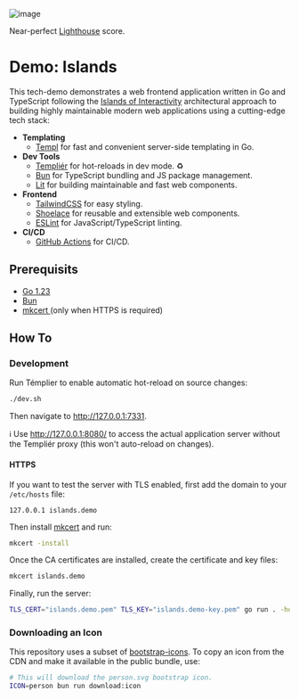![image](https://github.com/user-attachments/assets/7c9f95b8-e70e-48cb-b453-da8762b6894d)

Near-perfect [Lighthouse](https://developer.chrome.com/docs/lighthouse) score.

# Demo: Islands

This tech-demo demonstrates a web frontend application written in Go and TypeScript
following the
[Islands of Interactivity](https://www.patterns.dev/vanilla/islands-architecture/)
architectural approach to building highly maintainable modern web applications using
a cutting-edge tech stack:

- **Templating**
  - [Templ](https://github.com/a-h/templ) for fast and convenient
    server-side templating in Go.
- **Dev Tools**
  - [Templiér](https://github.com/romshark/templier) for hot-reloads in dev mode. ♻️
  - [Bun](https://bun.sh/) for TypeScript bundling and JS package management.
  - [Lit](https://lit.dev/) for building maintainable and fast web components.
- **Frontend**
  - [TailwindCSS](https://tailwindcss.com/) for easy styling.
  - [Shoelace](https://shoelace.style/) for reusable and extensible web components.
  - [ESLint](https://eslint.org/) for JavaScript/TypeScript linting.
- **CI/CD**
  - [GitHub Actions](https://github.com/features/actions) for CI/CD.

## Prerequisits

- [Go 1.23](https://go.dev/doc/install)
- [Bun](https://bun.sh/)
- [mkcert ](https://github.com/FiloSottile/mkcert) (only when HTTPS is required)

## How To

### Development

Run Témplier to enable automatic hot-reload on source changes:

```sh
./dev.sh
```

Then navigate to http://127.0.0.1:7331.

ℹ️ Use http://127.0.0.1:8080/ to access the actual application server without
the Templiér proxy (this won't auto-reload on changes).

#### HTTPS

If you want to test the server with TLS enabled,
first add the domain to your `/etc/hosts` file:

```
127.0.0.1 islands.demo
```

Then install [mkcert](https://github.com/FiloSottile/mkcert) and run:

```sh
mkcert -install
```

Once the CA certificates are installed, create the certificate and key files:

```sh
mkcert islands.demo
```

Finally, run the server:

```sh
TLS_CERT="islands.demo.pem" TLS_KEY="islands.demo-key.pem" go run . -host islands.demo:8080
```

<!-- To run the server in production mode, first make sure  -->

### Downloading an Icon

This repository uses a subset of
[bootstrap-icons](https://cdn.jsdelivr.net/npm/bootstrap-icons@1.11.3/icons/).
To copy an icon from the CDN and make it available in the public bundle,
use:

```sh
# This will download the person.svg bootstrap icon.
ICON=person bun run download:icon
```
